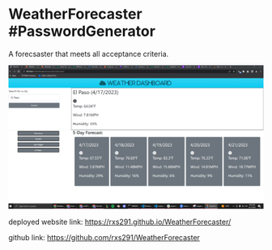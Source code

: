 # WeatherForecaster #PasswordGenerator

A forecsaster that meets all acceptance criteria. 

![FinalProject](./assets/Screenshot%202023-04-17%20094531.png)

deployed website link:
https://rxs291.github.io/WeatherForecaster/

github link:
https://github.com/rxs291/WeatherForecaster